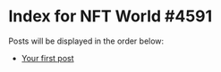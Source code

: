 # Index for NFT World #4591
Posts will be displayed in the order below:

- [Your first post](./001-first.md)

